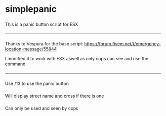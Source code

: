 # simplepanic
#####
This is a panic button script for ESX

###
-------
###
Thanks to Vespura for the base script: https://forum.fivem.net/t/emergency-location-message/55844

I modified it to work with ESX aswell as only cops can see and use the command

###
-------
###
Use /13 to use the panic button
###
Will display street name and cross if there is one
###
Can only be used and seen by cops
